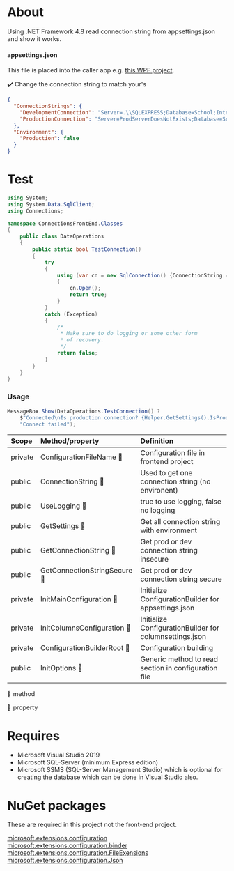 ﻿# About

Using .NET Framework 4.8 read connection string from appsettings.json and show it works.


#### appsettings.json

This file is placed into the caller app e.g. [this WPF project](https://github.com/karenpayneoregon/configuration-helpers/tree/master/ConnectionsFrontEnd).

:heavy_check_mark: Change the connection string to match your's

```json
{
  "ConnectionStrings": {
    "DevelopmentConnection": "Server=.\\SQLEXPRESS;Database=School;Integrated Security=true",
    "ProductionConnection": "Server=ProdServerDoesNotExists;Database=School;Integrated Security=true"
  },
  "Environment": {
    "Production": false
  }
}
```

# Test

```csharp
using System;
using System.Data.SqlClient;
using Connections;

namespace ConnectionsFrontEnd.Classes
{
    public class DataOperations
    {
        public static bool TestConnection()
        {
            try
            {
                using (var cn = new SqlConnection() {ConnectionString = Helper.GetConnectionString()})
                {
                    cn.Open();
                    return true;
                }
            }
            catch (Exception)
            {
                /*
                 * Make sure to do logging or some other form
                 * of recovery.
                 */
                return false;
            }
        }
    }
}
```
### Usage

```csharp
MessageBox.Show(DataOperations.TestConnection() ? 
    $"Connected\nIs production connection? {Helper.GetSettings().IsProduction.ToYesNoString()}" : 
    "Connect failed");
```

|Scope|Method/property   |Definition   |
| :---         |  :---  | :--- |
|private|ConfigurationFileName :small_blue_diamond:   |Configuration file in frontend project   |
|public|ConnectionString :small_orange_diamond:   | Used to get one connection string (no environent)   |
|public|UseLogging :small_orange_diamond:   |true to use logging, false no logging   |
|public|GetSettings :small_orange_diamond:  |Get all connection string with environment   |
|public|GetConnectionString :small_orange_diamond:   |Get prod or dev connection string insecure   |
|public|GetConnectionStringSecure :small_orange_diamond:   |Get prod or dev connection string secure   |
|private|InitMainConfiguration :small_orange_diamond:  |Initialize ConfigurationBuilder for appsettings.json   |
|private|InitColumnsConfiguration :small_orange_diamond:  |Initialize ConfigurationBuilder for columnsettings.json   |
|private|ConfigurationBuilderRoot :small_orange_diamond:   |Configuration building   |
|public|InitOptions :small_orange_diamond:  |Generic method to read section in configuration file   |

:small_orange_diamond: method

:small_blue_diamond: property

# Requires
- Microsoft Visual Studio 2019
- Microsoft SQL-Server (minimum Express edition)
- Microsoft SSMS (SQL-Server Management Studio) which is optional for creating the database which can be done in Visual Studio also.

# NuGet packages 

These are required in this project not the front-end project.

[microsoft.extensions.configuration](https://www.nuget.org/packages/Microsoft.Extensions.Configuration/) <br/>
[microsoft.extensions.configuration.binder](https://www.nuget.org/packages/Microsoft.Extensions.Configuration.Binder/)<br/>
[microsoft.extensions.configuration.FileExensions](https://www.nuget.org/packages/Microsoft.Extensions.Configuration.FileExtensions/)<br/>
[microsoft.extensions.configuration.Json](https://www.nuget.org/packages/Microsoft.Extensions.Configuration.Json/)
